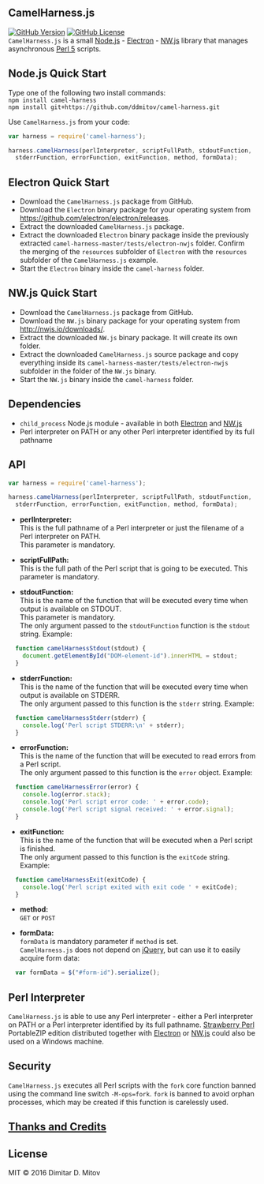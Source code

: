 CamelHarness.js
--------------------------------------------------------------------------------
[![GitHub Version](https://img.shields.io/github/release/ddmitov/camel-harness.svg)](https://github.com/ddmitov/camel-harness/releases)
[![GitHub License](https://img.shields.io/badge/License-MIT-yellow.svg)](./LICENSE.md)  
```CamelHarness.js``` is a small [Node.js](http://nodejs.org/) - [Electron](http://electron.atom.io/) - [NW.js](http://nwjs.io/) library that manages asynchronous [Perl 5](https://www.perl.org/) scripts.

## Node.js Quick Start
Type one of the following two install commands:  
```npm install camel-harness```  
```npm install git+https://github.com/ddmitov/camel-harness.git```  

Use ```CamelHarness.js``` from your code:

```javascript
var harness = require('camel-harness');

harness.camelHarness(perlInterpreter, scriptFullPath, stdoutFunction,
  stderrFunction, errorFunction, exitFunction, method, formData);
```

## Electron Quick Start
* Download the ```CamelHarness.js``` package from GitHub.  
* Download the ```Electron``` binary package for your operating system from  
  https://github.com/electron/electron/releases.  
* Extract the downloaded ```CamelHarness.js``` package.  
* Extract the downloaded ```Electron``` binary package inside the previously extracted ```camel-harness-master/tests/electron-nwjs``` folder. Confirm the merging of the ```resources``` subfolder of ```Electron``` with the ```resources``` subfolder of the ```CamelHarness.js``` example.  
* Start the ```Electron``` binary inside the ```camel-harness``` folder.  

## NW.js Quick Start
* Download the ```CamelHarness.js``` package from GitHub.  
* Download the ```NW.js``` binary package for your operating system from http://nwjs.io/downloads/.  
* Extract the downloaded ```NW.js``` binary package. It will create its own folder.  
* Extract the downloaded ```CamelHarness.js``` source package and copy everything inside its ```camel-harness-master/tests/electron-nwjs``` subfolder in the folder of the ```NW.js``` binary.  
* Start the ```NW.js``` binary inside the ```camel-harness``` folder.  

## Dependencies
* ```child_process``` Node.js module - available in both [Electron](http://electron.atom.io/) and [NW.js](http://nwjs.io/)
* Perl interpreter on PATH or any other Perl interpreter identified by its full pathname

## API

```javascript
var harness = require('camel-harness');

harness.camelHarness(perlInterpreter, scriptFullPath, stdoutFunction,
  stderrFunction, errorFunction, exitFunction, method, formData);
```

  * **perlInterpreter:**  
  This is the full pathname of a Perl interpreter or just the filename of a Perl interpreter on PATH.  
  This parameter is mandatory.  

* **scriptFullPath:**  
  This is the full path of the Perl script that is going to be executed. This parameter is mandatory.  

* **stdoutFunction:**  
  This is the name of the function that will be executed every time when output is available on STDOUT.  
  This parameter is mandatory.  
  The only argument passed to the ```stdoutFunction``` function is the ```stdout``` string. Example:  

```javascript
  function camelHarnessStdout(stdout) {
    document.getElementById("DOM-element-id").innerHTML = stdout;
  }
```

* **stderrFunction:**  
  This is the name of the function that will be executed every time when output is available on STDERR.  
  The only argument passed to this function is the ```stderr``` string. Example:  

```javascript
  function camelHarnessStderr(stderr) {
    console.log('Perl script STDERR:\n' + stderr);
  }
```

* **errorFunction:**  
  This is the name of the function that will be executed to read errors from a Perl script.  
  The only argument passed to this function is the ```error``` object. Example:  

```javascript
  function camelHarnessError(error) {
    console.log(error.stack);
    console.log('Perl script error code: ' + error.code);
    console.log('Perl script signal received: ' + error.signal);
  }
```

* **exitFunction:**  
  This is the name of the function that will be executed when a Perl script is finished.  
  The only argument passed to this function is the ```exitCode``` string. Example:  

```javascript
  function camelHarnessExit(exitCode) {
    console.log('Perl script exited with exit code ' + exitCode);
  }
```

* **method:**  
  ```GET``` or ```POST```

* **formData:**  
  ```formData``` is mandatory parameter if ```method``` is set.  
  ```CamelHarness.js``` does not depend on [jQuery](https://jquery.com/), but can use it to easily acquire form data:  

```javascript
  var formData = $("#form-id").serialize();
```

## Perl Interpreter
```CamelHarness.js``` is able to use any Perl interpreter - either a Perl interpreter on PATH or a Perl interpreter identified by its full pathname. [Strawberry Perl](http://strawberryperl.com/) PortableZIP edition distributed together with [Electron](http://electron.atom.io/) or [NW.js](http://nwjs.io/) could also be used on a Windows machine.  

## Security
```CamelHarness.js``` executes all Perl scripts with the ```fork``` core function banned using the command line switch ```-M-ops=fork```. ```fork``` is banned to avoid orphan processes, which may be created if this function is carelessly used.  

## [Thanks and Credits](./CREDITS.md)

## License
MIT © 2016 Dimitar D. Mitov  
